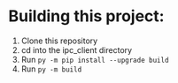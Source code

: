 # Building this project:
1. Clone this repository
2. cd into the ipc_client directory
3. Run `py -m pip install --upgrade build`
4. Run `py -m build`